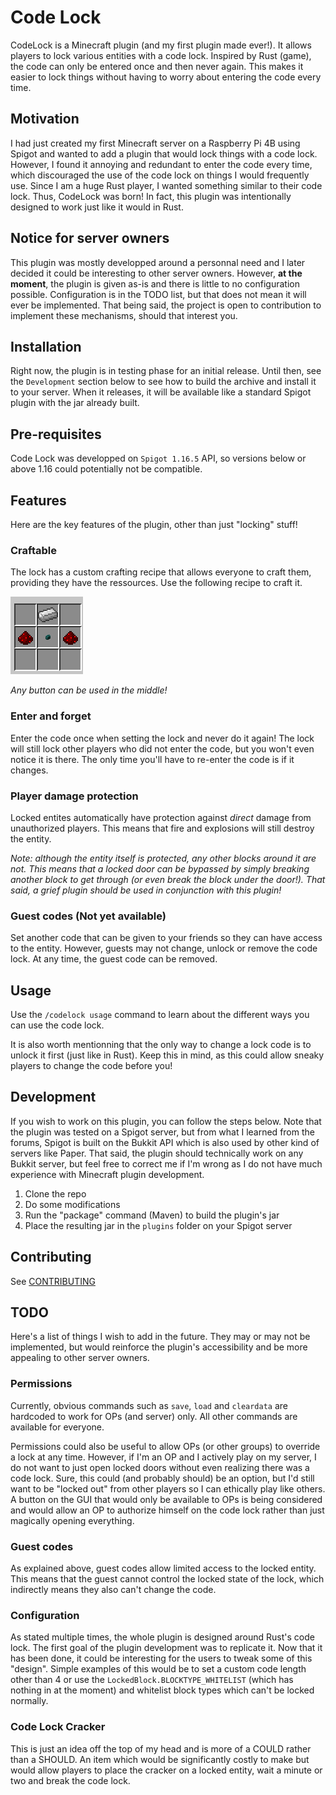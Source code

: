 # Code Lock

CodeLock is a Minecraft plugin (and my first plugin made ever!). It allows players to lock various entities with a code lock. Inspired by Rust (game), the code can only be entered once and then never again. This makes it easier to lock things without having to worry about entering the code every time.

## Motivation

I had just created my first Minecraft server on a Raspberry Pi 4B using Spigot and wanted to add a plugin that would lock things with a code lock. However, I found it annoying and redundant to enter the code every time, which discouraged the use of the code lock on things I would frequently use. Since I am a huge Rust player, I wanted something similar to their code lock. Thus, CodeLock was born! In fact, this plugin was intentionally designed to work just like it would in Rust.

## Notice for server owners

This plugin was mostly developped around a personnal need and I later decided it could be interesting to other server owners. However, **at the moment**, the plugin is given as-is and there is little to no configuration possible. Configuration is in the TODO list, but that does not mean it will ever be implemented. That being said, the project is open to contribution to implement these mechanisms, should that interest you.

## Installation

Right now, the plugin is in testing phase for an initial release. Until then, see the `Development` section below to see how to build the archive and install it to your server. When it releases, it will be available like a standard Spigot plugin with the jar already built.

## Pre-requisites

Code Lock was developped on `Spigot 1.16.5` API, so versions below or above 1.16 could potentially not be compatible.

## Features

Here are the key features of the plugin, other than just "locking" stuff!

### Craftable

The lock has a custom crafting recipe that allows everyone to craft them, providing they have the ressources. Use the following recipe to craft it.

![CodeLock Recipe](recipe.png)

_Any button can be used in the middle!_

### Enter and forget

Enter the code once when setting the lock and never do it again! The lock will still lock other players who did not enter the code, but you won't even notice it is there. The only time you'll have to re-enter the code is if it changes.

### Player damage protection

Locked entites automatically have protection against _direct_ damage from unauthorized players. This means that fire and explosions will still destroy the entity.

_Note: although the entity itself is protected, any other blocks around it are not. This means that a locked door can be bypassed by simply breaking another block to get through (or even break the block under the door!). That said, a grief plugin should be used in conjunction with this plugin!_

### Guest codes (Not yet available)

Set another code that can be given to your friends so they can have access to the entity. However, guests may not change, unlock or remove the code lock. At any time, the guest code can be removed.

## Usage

Use the `/codelock usage` command to learn about the different ways you can use the code lock.

It is also worth mentionning that the only way to change a lock code is to unlock it first (just like in Rust). Keep this in mind, as this could allow sneaky players to change the code before you!

## Development

If you wish to work on this plugin, you can follow the steps below. Note that the plugin was tested on a Spigot server, but from what I learned from the forums, Spigot is built on the Bukkit API which is also used by other kind of servers like Paper. That said, the plugin should technically work on any Bukkit server, but feel free to correct me if I'm wrong as I do not have much experience with Minecraft plugin development.

1. Clone the repo
2. Do some modifications
3. Run the "package" command (Maven) to build the plugin's jar
4. Place the resulting jar in the `plugins` folder on your Spigot server

## Contributing

See [CONTRIBUTING](CONTRIBUTING.md)

## TODO

Here's a list of things I wish to add in the future. They may or may not be implemented, but would reinforce the plugin's accessibility and be more appealing to other server owners.

### Permissions

Currently, obvious commands such as `save`, `load` and `cleardata` are hardcoded to work for OPs (and server) only. All other commands are available for everyone.

Permissions could also be useful to allow OPs (or other groups) to override a lock at any time. However, if I'm an OP and I actively play on my server, I do not want to just open locked doors without even realizing there was a code lock. Sure, this could (and probably should) be an option, but I'd still want to be "locked out" from other players so I can ethically play like others. A button on the GUI that would only be available to OPs is being considered and would allow an OP to authorize himself on the code lock rather than just magically opening everything.

### Guest codes

As explained above, guest codes allow limited access to the locked entity. This means that the guest cannot control the locked state of the lock, which indirectly means they also can't change the code.

### Configuration

As stated multiple times, the whole plugin is designed around Rust's code lock. The first goal of the plugin development was to replicate it. Now that it has been done, it could be interesting for the users to tweak some of this "design". Simple examples of this would be to set a custom code length other than 4 or use the `LockedBlock.BLOCKTYPE_WHITELIST` (which has nothing in at the moment) and whitelist block types which can't be locked normally.

### Code Lock Cracker

This is just an idea off the top of my head and is more of a COULD rather than a SHOULD. An item which would be significantly costly to make but would allow players to place the cracker on a locked entity, wait a minute or two and break the code lock.
